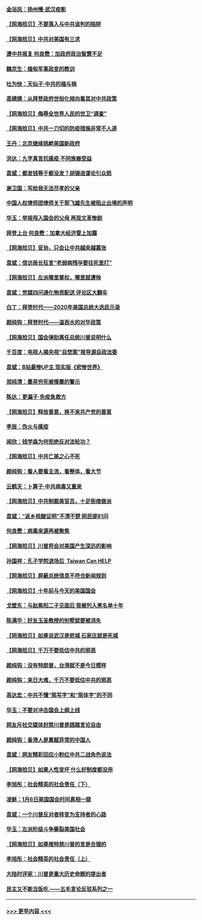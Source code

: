 #### [金浴凤：扬州慢‧武汉疫影](../pages/nsc993/n12737248.md?t=02071101) 
#### [【网海拾贝】不要落入与中共谈判的陷阱](../pages/nsc993/n12735229.md?t=02071101) 
#### [【网海拾贝】中共对美国有三求](../pages/nsc993/n12735197.md?t=02071101) 
#### [遭中共报复 何良懋：加政府政治智慧不足](../pages/nsc993/n12734323.md?t=02071101) 
#### [魏京生：缅甸军事政变的教训](../pages/nsc993/n12732470.md?t=02071101) 
#### [吐为快：天仙子·中共的福与祸](../pages/nsc993/n12732165.md?t=02071101) 
#### [高婧婧：从拜登政府世俗化倾向看其对中共政策](../pages/nsc993/n12730028.md?t=02071101) 
#### [【网海拾贝】侮辱全世界人民的世卫“调查”](../pages/nsc993/n12727884.md?t=02071101) 
#### [【网海拾贝】中共一刀切的防疫措施非常不人道](../pages/nsc993/n12724879.md?t=02071101) 
#### [王丹：北京继续挑衅美国新政府](../pages/nsc993/n12722456.md?t=02071101) 
#### [洪达：九字真言抗瘟疫 不同族裔受益](../pages/nsc993/n12722448.md?t=02071101) 
#### [袁斌：都发钱等于都没发？胡锡进谬论引众怒](../pages/nsc993/n12722393.md?t=02071101) 
#### [谢卫国：写给我无法尽孝的父亲](../pages/nsc993/n12720325.md?t=02071101) 
#### [中国人权律师团律师关于郭飞雄先生被阻止出境的声明](../pages/nsc993/n12720203.md?t=02071101) 
#### [华玉：举报闯入国会的父母 再现文革惨剧](../pages/nsc993/n12719070.md?t=02071101) 
#### [拜登上台 何良懋：加拿大经济雪上加霜](../pages/nsc993/n12718943.md?t=02071101) 
#### [【网海拾贝】妥协，只会让中共越来越嚣张](../pages/nsc993/n12717392.md?t=02071101) 
#### [袁斌：信访局长狂言“老弱病残孕要往死里打”](../pages/nsc993/n12717343.md?t=02071101) 
#### [【网海拾贝】左派哪里掌权，哪里就遭殃](../pages/nsc993/n12715009.md?t=02071101) 
#### [袁斌：党媒四问通化物资配送 评论区大翻车](../pages/nsc993/n12714950.md?t=02071101) 
#### [白丁：拜登时代——2020年美国总统大选启示录](../pages/nsc993/n12714920.md?t=02071101) 
#### [颜纯钩：拜登时代——温吞水的对华政策](../pages/nsc993/n12713245.md?t=02071101) 
#### [【网海拾贝】国会弹劾离任总统川普说明什么](../pages/nsc993/n12712816.md?t=02071101) 
#### [千百度：电视人揭央视“自焚案”报导源自政法委](../pages/nsc993/n12709760.md?t=02071101) 
#### [袁斌：B站最惨UP主 现实版《悲惨世界》](../pages/nsc993/n12709686.md?t=02071101) 
#### [郑纯清：墨茶穷死被搽墨的警示](../pages/nsc993/n12709262.md?t=02071101) 
#### [陈达：更漏子·免疫急救方](../pages/nsc993/n12709244.md?t=02071101) 
#### [【网海拾贝】释放善意，换不来共产党的善意](../pages/nsc993/n12708361.md?t=02071101) 
#### [李辰：伪火与瘟疫](../pages/nsc993/n12707981.md?t=02071101) 
#### [闻欣：钱学森为何拒绝反对法轮功？](../pages/nsc993/n12707407.md?t=02071101) 
#### [【网海拾贝】中共亡美之心不死](../pages/nsc993/n12707621.md?t=02071101) 
#### [颜纯钩：看人要看主流，看整体，看大节](../pages/nsc993/n12707536.md?t=02071101) 
#### [云鹤天：卜算子‧中共病毒又重来](../pages/nsc993/n12707408.md?t=02071101) 
#### [【网海拾贝】中共制裁美官员，十足街痞做派](../pages/nsc993/n12705115.md?t=02071101) 
#### [袁斌：“返乡核酸证明”不清不楚 网民提81问](../pages/nsc993/n12704982.md?t=02071101) 
#### [何良懋：病毒来源再被聚焦](../pages/nsc993/n12704944.md?t=02071101) 
#### [【网海拾贝】川普将会对美国产生深远的影响](../pages/nsc993/n12703045.md?t=02071101) 
#### [孙国祥：孔子学院退场后  Taiwan Can HELP](../pages/nsc993/n12702430.md?t=02071101) 
#### [【网海拾贝】屏蔽总统信息不符合新闻规则](../pages/nsc993/n12699998.md?t=02071101) 
#### [【网海拾贝】十年前与今天的美国国会](../pages/nsc993/n12696993.md?t=02071101) 
#### [戈壁东：与赵紫阳二子见面后 我被列入黑名单十年](../pages/nsc993/n12696215.md?t=02071101) 
#### [陈满华：好友玉圣教授的别墅就要被消失](../pages/nsc993/n12695411.md?t=02071101) 
#### [【网海拾贝】如果说武汉是悲城 石家庄就是死城](../pages/nsc993/n12694589.md?t=02071101) 
#### [【网海拾贝】千万不要低估中共的邪恶](../pages/nsc993/n12692771.md?t=02071101) 
#### [颜纯钩：没有特朗普，台港就不是今日模样](../pages/nsc993/n12692678.md?t=02071101) 
#### [颜纯钩：来日大难，千万不要低估中共的邪恶](../pages/nsc993/n12692080.md?t=02071101) 
#### [高达宏：中共不懂“简写字”和“简体字”的不同](../pages/nsc993/n12692068.md?t=02071101) 
#### [华玉：不要对冲击国会上纲上线](../pages/nsc993/n12689948.md?t=02071101) 
#### [网友斥社交媒体封禁川普是践踏言论自由](../pages/nsc993/n12687482.md?t=02071101) 
#### [颜纯钩：香港人是禀赋异常的中国人](../pages/nsc993/n12685142.md?t=02071101) 
#### [袁斌：网友精彩回应小粉红中共二战角色说法](../pages/nsc993/n12684994.md?t=02071101) 
#### [【网海拾贝】如果人性变坏 什么好制度都没用](../pages/nsc993/n12683000.md?t=02071101) 
#### [李旭彤：社会精英的社会责任（下）](../pages/nsc993/n12680604.md?t=02071101) 
#### [凌稣：1月6日美国国会时间真相一窥](../pages/nsc993/n12682780.md?t=02071101) 
#### [袁斌：一个川普反对者转变为支持者的心路](../pages/nsc993/n12682700.md?t=02071101) 
#### [华玉：左派阶级斗争撕裂美国社会](../pages/nsc993/n12681226.md?t=02071101) 
#### [【网海拾贝】如果推特禁川普的言是合理的](../pages/nsc993/n12681232.md?t=02071101) 
#### [李旭彤：社会精英的社会责任（上）](../pages/nsc993/n12680501.md?t=02071101) 
#### [大陆时评家：川普是重大历史命题的提出者](../pages/nsc993/n12679904.md?t=02071101) 
#### [民主又不能当饭吃 ——五毛言论反驳系列之一](../pages/nsc993/n12679877.md?t=02071101) 

----
#### [ >>> 更早内容 <<< ](../indexes/nsc993-earlier.md)
